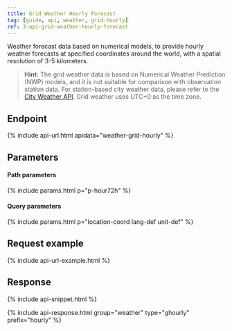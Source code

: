 ```yaml
---
title: Grid Weather Hourly Forecast
tag: [guide, api, weather, grid-hourly]
ref: 3-api-grid-weather-hourly-forecast
---
```


Weather forecast data based on numerical models, to provide hourly weather forecasts at specified coordinates around the world, with a spatial resolution of 3-5 kilometers.

> **Hint:** The grid weather data is based on Numerical Weather Prediction (NWP) models, and it is not suitable for comparison with observation station data. For station-based city weather data, please refer to the [City Weather API](/en/docs/api/weather/weather-hourly-forecast/). Grid weather uses UTC+0 as the time zone.

## Endpoint

{% include api-url.html apidata="weather-grid-hourly" %}

## Parameters

#### Path parameters

{% include params.html p="p-hour72h" %}

#### Query parameters

{% include params.html p="location-coord lang-def unit-def" %}

## Request example

{% include api-url-example.html %}

## Response

{% include api-snippet.html %}

{% include api-response.html group="weather" type="ghourly" prefix="hourly"  %}
